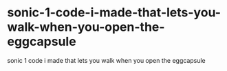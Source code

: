 # sonic-1-code-i-made-that-lets-you-walk-when-you-open-the-eggcapsule
sonic 1 code i made that lets you walk when you open the eggcapsule
